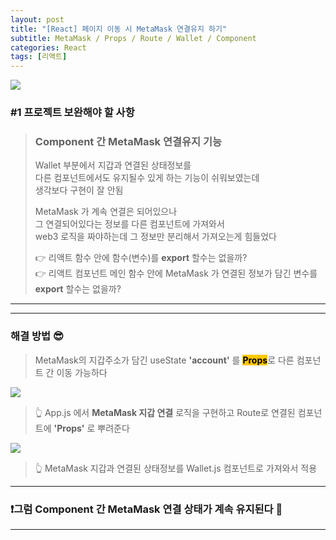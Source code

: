 ```yaml
---
layout: post
title: "[React] 페이지 이동 시 MetaMask 연결유지 하기"
subtitle: MetaMask / Props / Route / Wallet / Component
categories: React
tags: [리액트]
---
```


![](https://velog.velcdn.com/images/-__-/post/dadcbed7-5f23-4e75-ba4e-809e3979fae7/image.png)

### #1 프로젝트 보완해야 할 사항

> ### Component 간 MetaMask 연결유지 기능
>
> Wallet 부분에서 지갑과 연결된 상태정보를<br>
> 다른 컴포넌트에서도 유지될수 있게 하는 기능이 쉬워보였는데<br>
> 생각보다 구현이 잘 안됨<br>
>
> MetaMask 가 계속 연결은 되어있으나<br>
> 그 연결되어있다는 정보를 다른 컴포넌트에 가져와서<br>
> web3 로직을 짜야하는데 그 정보만 분리해서 가져오는게 힘들었다<br>
>
> 👉 리액트 함수 안에 함수(변수)를 **export** 할수는 없을까?<br>
> 👉 리액트 컴포넌트 메인 함수 안에 MetaMask 가 연결된 정보가 담긴 변수를 **export** 할수는 없을까?

---

---

### 해결 방법 😎

> MetaMask의 지갑주소가 담긴 useState **'account'** 를 <span style="background-color:#FFC701; color:#000;">**Props**</span>로 다른 컴포넌트 간 이동 가능하다

![](https://velog.velcdn.com/images/-__-/post/5013dd52-484a-4211-bb30-7aec9da272dc/image.png)

> 👆 App.js 에서 **MetaMask 지갑 연결** 로직을 구현하고 Route로 연결된 컴포넌트에 **'Props'** 로 뿌려준다

![](https://velog.velcdn.com/images/-__-/post/7b086434-b594-4dc6-8a7b-747f18c54ab6/image.png)

> 👆 MetaMask 지갑과 연결된 상태정보를 Wallet.js 컴포넌트로 가져와서 적용

---

### ❗그럼 Component 간 MetaMask 연결 상태가 계속 유지된다 🦊

---
